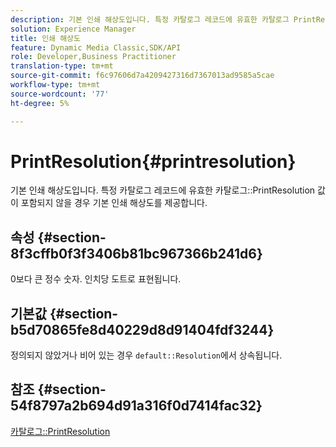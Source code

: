 ```yaml
---
description: 기본 인쇄 해상도입니다. 특정 카탈로그 레코드에 유효한 카탈로그 PrintResolution 값이 포함되지 않을 경우 기본 인쇄 해상도를 제공합니다.
solution: Experience Manager
title: 인쇄 해상도
feature: Dynamic Media Classic,SDK/API
role: Developer,Business Practitioner
translation-type: tm+mt
source-git-commit: f6c97606d7a4209427316d7367013ad9585a5cae
workflow-type: tm+mt
source-wordcount: '77'
ht-degree: 5%

---
```



# PrintResolution{#printresolution}

기본 인쇄 해상도입니다. 특정 카탈로그 레코드에 유효한 카탈로그::PrintResolution 값이 포함되지 않을 경우 기본 인쇄 해상도를 제공합니다.

## 속성 {#section-8f3cffb0f3f3406b81bc967366b241d6}

0보다 큰 정수 숫자. 인치당 도트로 표현됩니다.

## 기본값 {#section-b5d70865fe8d40229d8d91404fdf3244}

정의되지 않았거나 비어 있는 경우 `default::Resolution`에서 상속됩니다.

## 참조 {#section-54f8797a2b694d91a316f0d7414fac32}

[카탈로그::PrintResolution](../../../../../is-api/image-catalog/image-serving-api-ref/c-image-catalog-reference/c-image-svg-data-reference/c-image-data-reference/r-printresolution-cat.md#reference-4ebb2e136995470b84b7c5e10cb8e5f5)
